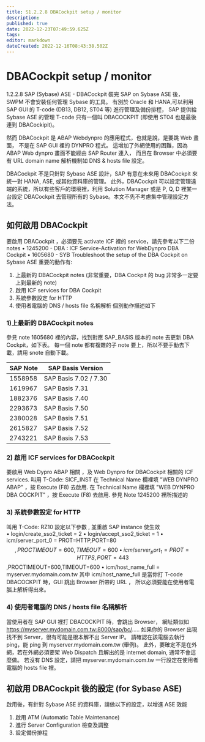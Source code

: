 ```yaml
---
title: S1.2.2.8	DBACockpit setup / monitor
description: 
published: true
date: 2022-12-23T07:49:59.625Z
tags: 
editor: markdown
dateCreated: 2022-12-16T08:43:38.502Z
---
```


# DBACockpit setup / monitor
1.2.2.8 SAP (Sybase) ASE - DBACockpit
裝完 SAP on Sybase ASE 後，SWPM 不會安裝任何管理 Sybase 的工具。
有別於 Oracle 和 HANA,可以利用 SAP GUI 的 T-code (DB13, DB12, ST04 等) 進行管理及備份排程，
SAP 提供給 Sybase ASE 的管理 T-code 只有一個叫  DBACOCKPIT (即使用 ST04 也是最後連到 DBACockipit)。

然而 DBACockpit 是 ABAP Webdynpro 的應用程式，也就是說，是要跳 Web 畫面，
不是在 SAP GUI 裡的 DYNPRO 程式。
這增加了外網使用的困難，因為 ABAP Web dynpro 畫面不能經由  SAP Router 連入，
而且在 Browser 中必須要有 
URL  domain name 解析機制如 DNS & hosts file 設定。

DBACockpit 不是只針對 Sybase ASE 設計，SAP 有意在未來用 DBACockpit 來統一對 
HANA, ASE, 或其他資料庫的管理。
此外，DBACockpit 可以設定管理遠端的系統，所以有些客戶的環境裡，利用 Solution Manager 
或是 P, Q, D 裡某一台設定
DBACockpit 去管理所有的 Sybase。本文不先不考慮集中管理設定方法。

## 如何啟用 DBACockpit
要啟用 DBACockpit ，必須要先 activate ICF 裡的 service，請先參考以下二份 notes
•	1245200 - DBA : ICF Service-Activation for WebDynpro DBA Cockpit
•	1605680 - SYB Troubleshoot the setup of the DBA Cockpit on Sybase ASE
重要的動作有:
1.	上最新的 DBACockpit notes (非常重要，DBA Cockpit 的 bug 非常多一定要上到最新的 note)
2.	啟用 ICF services for DBA Cockpit
3.	系統參數設定 for HTTP
4.	使用者電腦的 DNS / hosts file 名稱解析
 個別動作描述如下
### 1)上最新的 DBACockpit notes
參見 note 1605680 裡的內容，找到對應 SAP_BASIS 版本的 note 去更新 DBA Cockpit，如下表。
   每一個 note 都有複雜的子  note 要上，所以不要手動去下載，請用 snote 自動下載。

|SAP Note	|SAP Basis Version|
|---|---|
|1558958|SAP Basis 7.02 / 7.30|
|1619967|SAP Basis 7.31|
|1882376|SAP Basis  7.40|
|2293673|SAP Basis  7.50|
|2380028|SAP Basis  7.51|
|2615827|SAP Basis  7.52|
|2743221|SAP Basis  7.53|

### 2) 啟用 ICF services for DBACockpit
要啟用 Web Dypro ABAP 相關 ，及 Web Dynpro for DBACockpit 相關的 ICF services.
叫用 T-Code:  SICF_INST 
在 Technical Name 欄裡填 "WEB DYNPRO ABAP"  ，按 Execute (F8) 去啟用.
在 Technical Name 欄裡填 "WEB DYNPRO DBA COCKPIT"  ，按 Execute (F8) 去啟用.
參見 Note 1245200 裡所描述的
### 3) 系統參數設定 for HTTP
   叫用 T-Code:  RZ10
     設定以下參數 , 並重啟 SAP instance 使生效  
•	     login/create_sso2_ticket = 2
•	     login/accept_sso2_ticket = 1
•	     icm/server_port_0 = PROT=HTTP,PORT=80$$,PROCTIMEOUT=600,TIMEOUT=600
•	     icm/server_port_1 = PROT=HTTPS,PORT=443$$,PROCTIMEOUT=600,TIMEOUT=600
•	             icm/host_name_full = myserver.mydomain.com.tw
    其中 icm/host_name_full 是當你打 T-code DBACOCKPIT 時，GUI 跳出 Browser 所帶的 URL ，
所以必須要能在使用者電腦上解析得出來。
### 4) 使用者電腦的 DNS / hosts file 名稱解析
   當使用者在 SAP GUI 裡打 DBACOCKPIT 時，會跳出 Browser，
網址類似如 https://myserver.mydomain.com.tw:8000/sap/bc/.....
      如果你的 Browser 出現找不到 Server，很有可能是根本解不出 Server IP。
      請確認在該電腦去執行 ping，能 ping 到 myserver.mydomain.com.tw (舉例)。
此外，要確定不是在外網，若在外網必須要架 Web Dispatch 且解出的是 internet domain, 
通常不會這麼做。
若沒有 DNS 設定，請把    <IP address>   myserver.mydomain.com.tw  一行設定在使用者電腦的 
hosts file 裡。
## 初啟用 DBACockpit 後的設定 (for Sybase ASE)
啟用後，有針對 Sybase ASE 的資料庫，請做以下的設定，以增進 ASE 效能

1.	啟用 ATM (Automatic Table Maintenance) 
2.	進行 Server Configuration 檢查及調整
3.	設定備份排程

